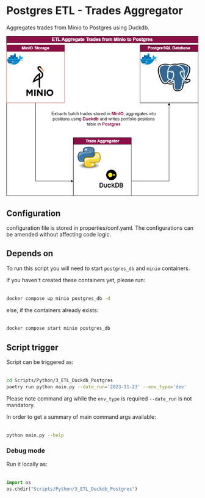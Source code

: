 # Postgres ETL - Trades Aggregator

Aggregates trades from Minio to Postgres using Duckdb.

<p align="center">
    <a href=""><img src="../../../assets/img/minio_postgres_duckdb.png" alt="BigData-IFT"></a>
</p>


## Configuration

configuration file is stored in properties/conf.yaml. The configurations can be amended without affecting code logic.

## Depends on

To run this script you will need to start `postgres_db` and `minio` containers.

If you haven't created these containers yet, please run:

```bash

docker compose up minio postgres_db -d

```

else, if the containers already exists:

```bash

docker compose start minio postgres_db

```

## Script trigger

Script can be triggered as:

```bash

cd Scripts/Python/3_ETL_Duckdb_Postgres
poetry run python main.py --date_run='2023-11-23' --env_type='dev'

```

Please note command arg while the `env_type` is required `--date_run` is not mandatory.

In order to get a summary of main command args available:

```bash

python main.py --help

```

### Debug mode

Run it locally as:

```python

import os
os.chdir("Scripts/Python/3_ETL_Duckdb_Postgres")

```


